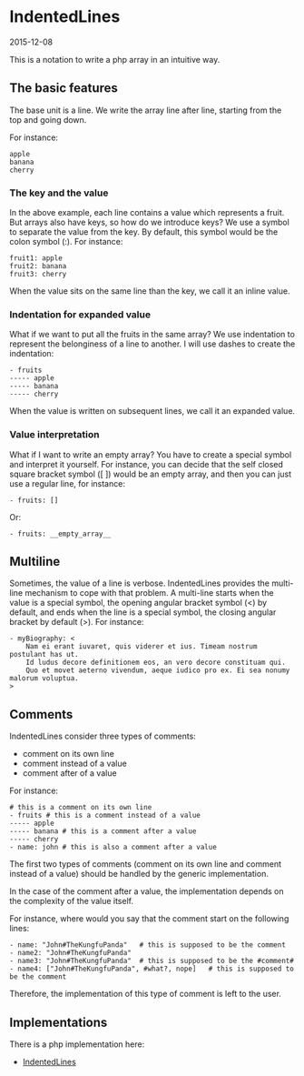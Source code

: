 IndentedLines
==================
2015-12-08



This is a notation to write a php array in an intuitive way.




The basic features
-----------------------

The base unit is a line.
We write the array line after line, starting from the top and going down.

For instance:


```
apple
banana
cherry
```

### The key and the value
 
In the above example, each line contains a value which represents a fruit.
But arrays also have keys, so how do we introduce keys?
We use a symbol to separate the value from the key.
By default, this symbol would be the colon symbol (:).
For instance:

```
fruit1: apple
fruit2: banana
fruit3: cherry
```

When the value sits on the same line than the key, we call it an inline value.

### Indentation for expanded value 

What if we want to put all the fruits in the same array?
We use indentation to represent the belonginess of a line to another.
I will use dashes to create the indentation:


```
- fruits
----- apple
----- banana
----- cherry
```


When the value is written on subsequent lines, we call it an expanded value.


### Value interpretation

What if I want to write an empty array?
You have to create a special symbol and interpret it yourself.
For instance, you can decide that the self closed square bracket symbol ([ ]) would be an empty array,
and then you can just use a regular line, for instance:

```
- fruits: []
```

Or:

```
- fruits: __empty_array__
```


Multiline
------------

Sometimes, the value of a line is verbose.
IndentedLines provides the multi-line mechanism to cope with that problem.
A multi-line starts when the value is a special symbol, the opening angular bracket symbol (<) by default,
and ends when the line is a special symbol, the closing angular bracket by default (>).
For instance:

```
- myBiography: <
    Nam ei erant iuvaret, quis viderer et ius. Timeam nostrum postulant has ut. 
    Id ludus decore definitionem eos, an vero decore constituam qui. 
    Quo et movet aeterno vivendum, aeque iudico pro ex. Ei sea nonumy malorum voluptua.
>
```



Comments
------------

IndentedLines consider three types of comments:

- comment on its own line
- comment instead of a value
- comment after of a value




For instance:

```
# this is a comment on its own line
- fruits # this is a comment instead of a value
----- apple
----- banana # this is a comment after a value
----- cherry  
- name: john # this is also a comment after a value
```


The first two types of comments (comment on its own line and comment instead of a value)
should be handled by the generic implementation.

In the case of the comment after a value, the implementation depends on the complexity of the value
itself. 

For instance, where would you say that the comment start on the following lines:

```
- name: "John#TheKungfuPanda"   # this is supposed to be the comment 
- name2: "John#TheKungfuPanda"    
- name3: "John#TheKungfuPanda"  # this is supposed to be the #comment#  
- name4: ["John#TheKungfuPanda", #what?, nope]   # this is supposed to be the comment 
```

Therefore, the implementation of this type of comment is left to the user.





Implementations
-------------------

There is a php implementation here:

- [IndentedLines](https://github.com/lingtalfi/IndentedLines) 



